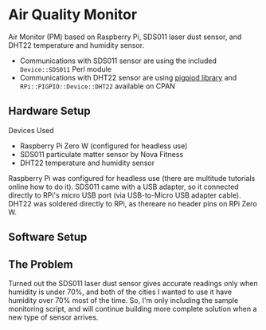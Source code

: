 # Air Quality Monitor

Air Monitor (PM) based on Raspberry Pi, SDS011 laser dust sensor, and DHT22 temperature and humidity sensor.

* Communications with SDS011 sensor are using the included `Device::SDS011` Perl module
* Communications with DHT22 sensor are using [pigpiod library](http://abyz.me.uk/rpi/pigpio/) and `RPi::PIGPIO::Device::DHT22` available on CPAN

## Hardware Setup

Devices Used

* Raspberry Pi Zero W (configured for headless use)
* SDS011 particulate matter sensor by Nova Fitness
* DHT22 temperature and humidity sensor

Raspberry Pi was configured for headless use (there are multitude tutorials online how to do it).
SDS011 came with a USB adapter, so it connected directly to RPi's micro USB port (via USB-to-Micro USB adapter cable).
DHT22 was soldered directly to RPi, as thereare no header pins on RPi Zero W.

## Software Setup

## The Problem

Turned out the SDS011 laser dust sensor gives accurate readings only when humidity is under 70%, and both of the cities I wanted to use it have humidity over 70% most of the time. So, I'm only including the sample monitoring script, and will continue building more complete solution when a new type of sensor arrives.